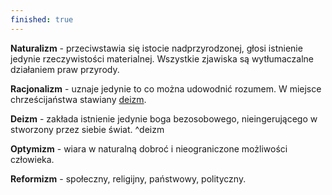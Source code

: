 ```yaml
---
finished: true
---
```

**Naturalizm** - przeciwstawia się istocie nadprzyrodzonej, głosi istnienie jedynie rzeczywistości materialnej. Wszystkie zjawiska są wytłumaczalne działaniem praw przyrody.

**Racjonalizm** - uznaje jedynie to co można udowodnić rozumem. W miejsce chrześcijaństwa stawiany [deizm](#^deizm).

**Deizm** - zakłada istnienie jedynie boga bezosobowego, nieingerującego w stworzony przez siebie świat. ^deizm

**Optymizm** - wiara w naturalną dobroć i nieograniczone możliwości człowieka. 

**Reformizm** - społeczny, religijny, państwowy, polityczny.